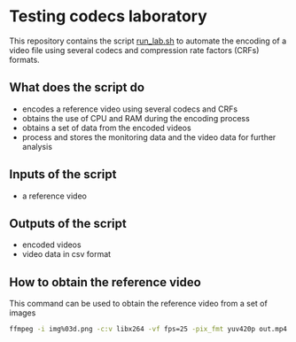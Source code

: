 # Testing codecs laboratory

This repository contains the script [run_lab.sh](run_lab.sh) to automate the encoding of a video file using several codecs and compression rate factors (CRFs) formats.

## What does the script do

- encodes a reference video using several codecs and CRFs
- obtains the use of CPU and RAM during the encoding process
- obtains a set of data from the encoded videos
- process and stores the monitoring data and the video data for further analysis

## Inputs of the script

- a reference video

## Outputs of the script

- encoded videos
- video data in csv format

## How to obtain the reference video

This command can be used to obtain the reference video from a set of images

```bash
ffmpeg -i img%03d.png -c:v libx264 -vf fps=25 -pix_fmt yuv420p out.mp4
```

